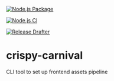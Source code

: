 [![Node.js Package](https://github.com/manzo-willis/crispy-carnival/actions/workflows/npm-publish.yml/badge.svg)](https://github.com/manzo-willis/crispy-carnival/actions/workflows/npm-publish.yml)

[![Node.js CI](https://github.com/manzo-willis/crispy-carnival/actions/workflows/node.js.yml/badge.svg)](https://github.com/manzo-willis/crispy-carnival/actions/workflows/node.js.yml)

[![Release Drafter](https://github.com/manzo-willis/crispy-carnival/actions/workflows/release-drafter.yml/badge.svg)](https://github.com/manzo-willis/crispy-carnival/actions/workflows/release-drafter.yml)

# crispy-carnival

CLI tool to set up frontend assets pipeline
